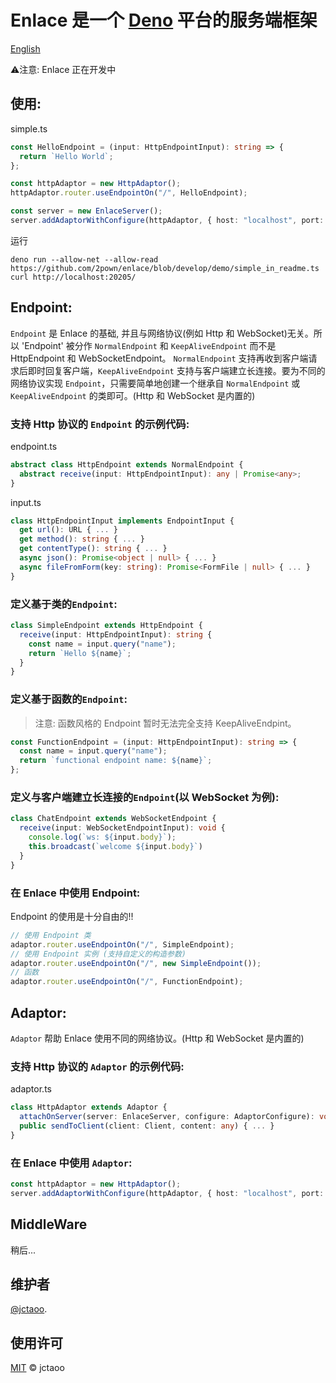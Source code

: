 # Enlace 是一个 [Deno](https://deno.land/) 平台的服务端框架

[English](README.md)

⚠️注意: Enlace 正在开发中

## 使用:
simple.ts
```typescript
const HelloEndpoint = (input: HttpEndpointInput): string => {
  return `Hello World`;
};

const httpAdaptor = new HttpAdaptor();
httpAdaptor.router.useEndpointOn("/", HelloEndpoint);

const server = new EnlaceServer();
server.addAdaptorWithConfigure(httpAdaptor, { host: "localhost", port: 20205 });
```
运行
```shell
deno run --allow-net --allow-read https://github.com/2pown/enlace/blob/develop/demo/simple_in_readme.ts
curl http://localhost:20205/
```

## Endpoint:
`Endpoint` 是 Enlace 的基础, 并且与网络协议(例如 Http 和 WebSocket)无关。所以 'Endpoint' 被分作 `NormalEndpoint` 和 `KeepAliveEndpoint` 而不是 HttpEndpoint 和 WebSocketEndpoint。 `NormalEndpoint` 支持再收到客户端请求后即时回复客户端，`KeepAliveEndpoint` 支持与客户端建立长连接。要为不同的网络协议实现 `Endpoint`，只需要简单地创建一个继承自 `NormalEndpoint` 或 `KeepAliveEndpoint` 的类即可。(Http 和 WebSocket 是内置的)

### 支持 Http 协议的 `Endpoint` 的示例代码:
endpoint.ts
```typescript
abstract class HttpEndpoint extends NormalEndpoint {
  abstract receive(input: HttpEndpointInput): any | Promise<any>;
}
```
input.ts
```typescript
class HttpEndpointInput implements EndpointInput {
  get url(): URL { ... }
  get method(): string { ... }
  get contentType(): string { ... }
  async json(): Promise<object | null> { ... }
  async fileFromForm(key: string): Promise<FormFile | null> { ... }
}
```
### 定义基于类的`Endpoint`:
```typescript
class SimpleEndpoint extends HttpEndpoint {
  receive(input: HttpEndpointInput): string {
    const name = input.query("name");
    return `Hello ${name}`;
  }
}
```
### 定义基于函数的`Endpoint`:
> 注意: 函数风格的 Endpoint 暂时无法完全支持 KeepAliveEndpint。
```typescript
const FunctionEndpoint = (input: HttpEndpointInput): string => {
  const name = input.query("name");
  return `functional endpoint name: ${name}`;
};
```
### 定义与客户端建立长连接的`Endpoint`(以 WebSocket 为例):
```typescript
class ChatEndpoint extends WebSocketEndpoint {
  receive(input: WebSocketEndpointInput): void {
    console.log(`ws: ${input.body}`);
    this.broadcast(`welcome ${input.body}`)
  }
}
```
### 在 Enlace 中使用 Endpoint:
Endpoint 的使用是十分自由的!!
```typescript
// 使用 Endpoint 类
adaptor.router.useEndpointOn("/", SimpleEndpoint);
// 使用 Endpoint 实例 (支持自定义的构造参数)
adaptor.router.useEndpointOn("/", new SimpleEndpoint());
// 函数
adaptor.router.useEndpointOn("/", FunctionEndpoint);
```

## Adaptor:
`Adaptor` 帮助 Enlace 使用不同的网络协议。(Http 和 WebSocket 是内置的)
### 支持 Http 协议的 `Adaptor` 的示例代码:
adaptor.ts
```typescript
class HttpAdaptor extends Adaptor {
  attachOnServer(server: EnlaceServer, configure: AdaptorConfigure): void { ... }
  public sendToClient(client: Client, content: any) { ... }
}
```
### 在 Enlace 中使用 `Adaptor`:
```typescript 
const httpAdaptor = new HttpAdaptor();
server.addAdaptorWithConfigure(httpAdaptor, { host: "localhost", port: 20205 });
```

## MiddleWare
稍后...

## 维护者

[@jctaoo](https://github.com/jctaoo).

## 使用许可

[MIT](LICENSE) © jctaoo